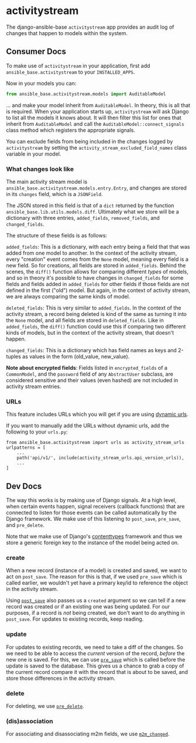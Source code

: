 # activitystream

The django-ansible-base `activitystream` app provides an audit log of changes
that happen to models within the system.

## Consumer Docs

To make use of `activitystream` in your application, first add
`ansible_base.activitystream` to your `INSTALLED_APPS`.

Now in your models you can:

```python
from ansible_base.activitystream.models import AuditableModel
```

... and make your model inherit from `AuditableModel`. In theory, this is all
that is required. When your application starts up, `activitystream` will ask
Django to list all the models it knows about. It will then filter this list for
ones that inherit from `AuditableModel` and call the
`AuditableModel::connect_signals` class method which registers the appropriate
signals.

You can exclude fields from being included in the changes logged by
`activitystream` by setting the `activity_stream_excluded_field_names` class
variable in your model.

### What changes look like

The main activity stream model is
`ansible_base.activitystream.models.entry.Entry`, and changes are stored in its
`changes` field, which is a `JSONField`.

The JSON stored in this field is that of a `dict` returned by
the function `ansible_base.lib.utils.models.diff`. Ultimately what we store will
be a dictionary with three entries, `added_fields`, `removed_fields`, and
`changed_fields`.

The structure of these fields is as follows:

`added_fields`: This is a dictionary, with each entry being a field that that
was added from one model to another. In the context of the activity stream,
every "creation" event comes from the `None` model, meaning every field is a new
field. So for creations, all fields are stored in `added_fields`. Behind the
scenes, the `diff()` function allows for comparing different *types* of models,
and so in theory it's possible to have changes in `changed_fields` for some
fields and fields added in `added_fields` for other fields if those fields are
not defined in the first ("old") model. But again, in the context of activity
stream, we are always comparing the same kinds of model.

`deleted_fields`: This is very similar to `added_fields`. In the context
of the activity stream, a record being deleted is kind of the same as turning it
into the `None` model, and all fields are stored in `deleted_fields`. Like in
`added_fields`, the `diff()` function could use this if comparing two different
kinds of models, but in the context of the activity stream, that doesn't happen.

`changed_fields`: This is a dictionary which has field names as keys and
2-tuples as values in the form (old_value, new_value).

**Note about encrypted fields**: Fields listed in `encrypted_fields` of a
`CommonModel`, and the `password` field of any `AbstractUser` subclass, are
considered sensitive and their values (even hashed) are not included in activity
stream entries.

### URLs

This feature includes URLs which you will get if you are using
[dynamic urls](../Installation.md).

If you want to manually add the URLs without dynamic urls, add the following to
your `urls.py`:

```
from ansible_base.activitystream import urls as activity_stream_urls
urlpatterns = [
    ...
    path('api/v1/', include(activity_stream_urls.api_version_urls)),
    ...
]
```

## Dev Docs

The way this works is by making use of Django signals. At a high level, when
certain events happen, signal receivers (callback functions) that are connected
to listen for those events can be called automatically by the Django framework.
We make use of this listening to `post_save`, `pre_save`, and `pre_delete`.

Note that we make use of Django's
[contenttypes](https://docs.djangoproject.com/en/5.0/ref/contrib/contenttypes/)
framework and thus we store a generic foreign key to the instance of the model
being acted on.

### create

When a new record (instance of a model) is created and saved, we want to act on
`post_save`. The reason for this is that, if we used `pre_save` which is called
earlier, we wouldn't yet have a primary key/id to reference the object in the
activity stream.

Using
[`post_save`](https://docs.djangoproject.com/en/5.0/ref/signals/#post-save)
also passes us a `created` argument so we can tell if a new record was created
or if an existing one was being updated. For our purposes, if a record is _not_
being created, we don't want to do anything in `post_save`. For updates to
existing records, keep reading.

### update

For updates to existing records, we need to take a diff of the changes. So we
need to be able to access the _current_ version of the record, *before* the new
one is saved. For this, we can use
[`pre_save`](https://docs.djangoproject.com/en/5.0/ref/signals/#pre-save) which
is called before the update is saved to the database. This gives us a chance to
grab a copy of the current record compare it with the record that is about to be
saved, and store those differences in the activity stream.

### delete

For deleting, we use
[`pre_delete`](https://docs.djangoproject.com/en/5.0/ref/signals/#pre-delete).

### (dis)association

For associating and disassociating m2m fields, we use
[`m2m_changed`](https://docs.djangoproject.com/en/5.0/ref/signals/#m2m-changed).
